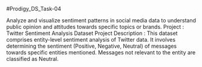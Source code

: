  #Prodigy_DS_Task-04

  Analyze and visualize sentiment patterns in social media data to understand public opinion and attitudes towards specific topics or brands.
  Project : Twitter Sentiment Analysis Dataset Project Description : This dataset comprises entity-level sentiment analysis of Twitter data. 
  It involves determining the sentiment (Positive, Negative, Neutral) of messages towards specific entities mentioned. Messages not relevant to the entity are classified as Neutral.
